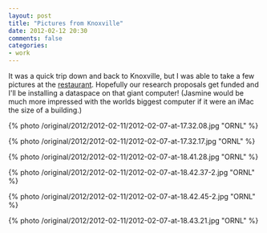 ```yaml
---
layout: post
title: "Pictures from Knoxville"
date: 2012-02-12 20:30
comments: false
categories: 
- work
---
```

It was a quick trip down and back to Knoxville, but I was able to take a few pictures at the [restaurant](http://maps.google.com/maps/place?cid=1667695142762556885&q=Calhoun+in+Knoxville,+TN&hl=en&ie=UTF8&ll=36.059646,-84.188232&spn=0.000278,0.000343&t=m&z=12&vpsrc=6).  Hopefully our research proposals get funded and I'll be installing a dataspace on that giant computer!  (Jasmine would be much more impressed with the worlds biggest computer if it were an iMac the size of a building.)

{% photo /original/2012/2012-02-11/2012-02-07-at-17.32.08.jpg "ORNL" %}


{% photo /original/2012/2012-02-11/2012-02-07-at-17.32.17.jpg "ORNL" %}


{% photo /original/2012/2012-02-11/2012-02-07-at-18.41.28.jpg "ORNL" %}


{% photo /original/2012/2012-02-11/2012-02-07-at-18.42.37-2.jpg "ORNL" %}


{% photo /original/2012/2012-02-11/2012-02-07-at-18.42.45-2.jpg "ORNL" %}


{% photo /original/2012/2012-02-11/2012-02-07-at-18.43.21.jpg "ORNL" %}

